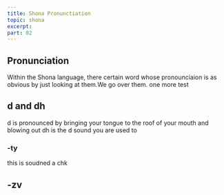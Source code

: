 ```yaml
---
title: Shona Pronunctiation
topic: shona
excerpt:
part: 02
---
```


## Pronunciation

Within the Shona language, there certain word whose pronounciaion is as obvious by just looking at them.We go over them.
one more test

## d and dh

d is pronounced by bringing your tongue to the roof of your mouth and blowing out
dh is the d sound you are used to

### -ty

this is soudned a chk

## -zv
